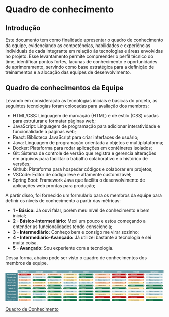 # **Quadro de conhecimento**

## **Introdução**
Este documento tem como finalidade apresentar o quadro de conhecimento da equipe, evidenciando as competências, habilidades e experiências individuais de cada integrante em relação às tecnologias e áreas envolvidas no projeto. Esse levantamento permite compreender o perfil técnico do time, identificar pontos fortes, lacunas de conhecimento e oportunidades de aprimoramento, servindo como base estratégica para a definição de treinamentos e a alocação das equipes de desenvolvimento.

## **Quadro de conhecimentos da Equipe**

Levando em consideração as tecnologias iniciais e básicas do projeto, as seguintes tecnologias foram colocadas para avaliação dos membros:

- HTML/CSS: Linguagem de marcação (HTML) e de estilo (CSS) usadas para estruturar e formatar páginas web;
- JavaScript: Linguagem de programação para adicionar interatividade e funcionalidade a páginas web;
- React: Biblioteca JavaScript para criar interfaces de usuário;
- Java: Linguagem de programação orientada a objetos e multiplataforma;
- Docker: Plataforma para rodar aplicações em contêineres isolados;
- Git: Sistema de controle de versão que registra e gerencia alterações em arquivos para facilitar o trabalho colaborativo e o histórico de versões;
- Github: Plataforma para hospedar códigos e colaborar em projetos;
- VSCode: Editor de código leve e altamente customizável;
- Spring Boot: Framework Java que facilita o desenvolvimento de aplicações web prontas para produção;

A partir disso, foi fornecido um formulário para os membros da equipe para definir os níveis de conhecimento a partir das métricas:

- **1 - Básico:** Já ouvi falar, porém meu nível de conhecimento e bem inicial;
- **2 - Básico-Intermediário:** Mexi um pouco e estou começando a entender as funcionalidades tendo consciencia;
- **3 - Intermediário:** Conheço bem e consigo me virar sozinho;
- **4 - Intermediário-Avançado:** Já utilizei bastante a tecnologia e sei muita coisa.
- **5 - Avançado:** Sou experiente com a tecnologia.

Dessa forma, abaixo pode ser visto o quadro de conhecimentos dos membros da equipe.

![Quadro de Conhecimentos](../assets/quadro_conhecimentos.png)

[Quadro de Conhecimento](https://docs.google.com/spreadsheets/d/1ABtbuxjm9T_zXHCj7nDa_KArg1jd_zqRlf_i6WEViEI/edit?hl=pt-br&pli=1&gid=0#gid=0)